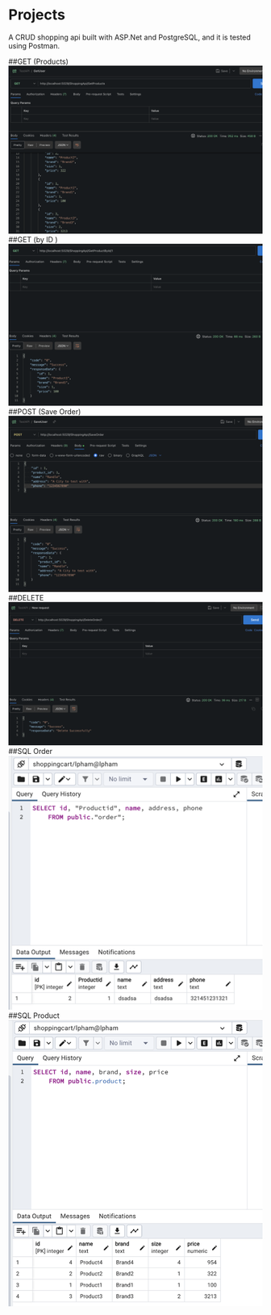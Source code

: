 # Projects
A CRUD shopping api built with ASP.Net and PostgreSQL, and it is tested using Postman.

##GET (Products)
![alt text](./PictureOfProject/GetProducts.png)
##GET (by ID )
![alt text](./PictureOfProject/GetProductById.png)
##POST (Save Order)
![alt text](./PictureOfProject/SaveOrder.png)
##DELETE
![alt text](./PictureOfProject/DeleteOrder.png)
##SQL Order
![alt text](./PictureOfProject/OrderSQL.png)
##SQL Product
![alt text](./PictureOfProject/ProductSQL.png)
